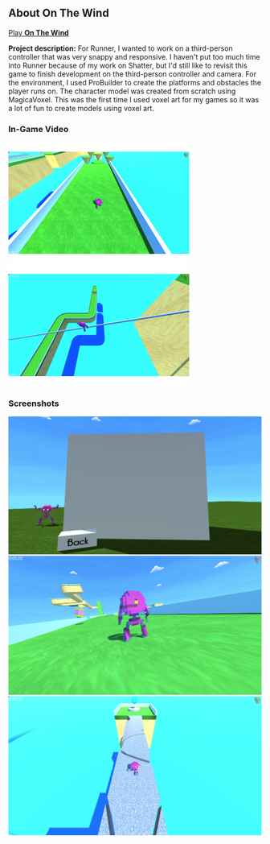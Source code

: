 ## About On The Wind
<a href="https://globalgamejam.org/2019/games/wind-0">Play <b>On The Wind</b></a>
  
**Project description:** For Runner, I wanted to work on a third-person controller that was very snappy and responsive. I haven't put too much time into Runner because of my work on Shatter, but I'd still like to revisit this game to finish development on the third-person controller and camera. For the environment, I used ProBuilder to create the platforms and obstacles the player runs on. The character model was created from scratch using MagicaVoxel. This was the first time I used voxel art for my games so it was a lot of fun to create models using voxel art. 

### In-Game Video 

<IMG SRC="images/RunnerGif(1).gif">
<IMG SRC="images/RunnerGif(2).gif">

### Screenshots

<img src="images/RunnerS(1).png?raw=true"/>
<img src="images/RunnerS(2).png?raw=true"/>
<img src="images/RunnerS(3).png?raw=true"/>
